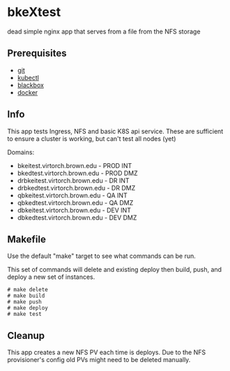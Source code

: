 # bkeXtest

dead simple nginx app that serves from a file from the NFS storage

## Prerequisites
* [git](https://git-scm.com/book/en/v2/Getting-Started-Installing-Git)
* [kubectl](https://kubernetes.io/docs/tasks/tools/install-kubectl/)
* [blackbox](https://github.com/StackExchange/blackbox)
* [docker](https://docs.docker.com/install/)

## Info

This app tests Ingress, NFS and basic K8S api service. These are sufficient to
ensure a cluster is working, but can't test all nodes (yet)

Domains:
* bkeitest.virtorch.brown.edu - PROD INT
* bkedtest.virtorch.brown.edu - PROD DMZ
* drbkeitest.virtorch.brown.edu - DR INT
* drbkedtest.virtorch.brown.edu - DR DMZ
* qbkeitest.virtorch.brown.edu - QA INT
* qbkedtest.virtorch.brown.edu - QA DMZ
* dbkeitest.virtorch.brown.edu - DEV INT
* dbkedtest.virtorch.brown.edu - DEV DMZ

## Makefile

Use the default "make" target to see what commands can be run. 

This set of commands will delete and existing deploy then build, push, and deploy
a new set of instances.

```
# make delete
# make build
# make push
# make deploy
# make test
```
## Cleanup

This app creates a new NFS PV each time is deploys. Due to the NFS provisioner's
config old PVs might need to be deleted manually.